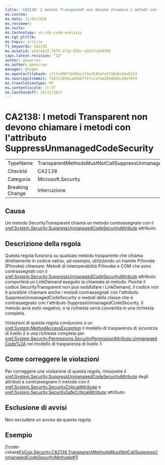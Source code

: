 ```yaml
---
title: 'CA2138: I metodi Transparent non devono chiamare i metodi con l''attributo SuppressUnmanagedCodeSecurity | Documenti Microsoft'
ms.custom: 
ms.date: 11/04/2016
ms.reviewer: 
ms.suite: 
ms.technology: vs-ide-code-analysis
ms.tgt_pltfrm: 
ms.topic: article
f1_keywords: CA2138
ms.assetid: a14c4d32-f079-4f3a-956c-a1657cde0f66
caps.latest.revision: "12"
author: gewarren
ms.author: gewarren
manager: ghogen
ms.openlocfilehash: cf17c69673649ac1f3af64bafcb718e8c84eb213
ms.sourcegitcommit: f40311056ea0b4677efcca74a285dbb0ce0e7974
ms.translationtype: MT
ms.contentlocale: it-IT
ms.lasthandoff: 10/31/2017
---
```

# <a name="ca2138-transparent-methods-must-not-call-methods-with-the-suppressunmanagedcodesecurity-attribute"></a>CA2138: I metodi Transparent non devono chiamare i metodi con l'attributo SuppressUnmanagedCodeSecurity
|||  
|-|-|  
|TypeName|TransparentMethodsMustNotCallSuppressUnmanagedCodeSecurityMethods|  
|CheckId|CA2138|  
|Categoria|Microsoft.Security|  
|Breaking Change|Interruzione|  
  
## <a name="cause"></a>Causa  
 Un metodo SecurityTransparent chiama un metodo contrassegnato con il <xref:System.Security.SuppressUnmanagedCodeSecurityAttribute> attributo.  
  
## <a name="rule-description"></a>Descrizione della regola  
 Questa regola funziona su qualsiasi metodo trasparente che chiama direttamente in codice nativo, ad esempio, utilizzando un tramite P/Invoke (PInvoke) chiamare. Metodi di interoperabilità P/Invoke e COM che sono contrassegnati con il <xref:System.Security.SuppressUnmanagedCodeSecurityAttribute> attributo comporterà un LinkDemand eseguito la chiamata al metodo. Poiché il codice SecurityTransparent non può soddisfare i LinkDemand, il codice non è possibile chiamare anche i metodi contrassegnati con l'attributo SuppressUnmanagedCodeSecurity o metodi della classe che è contrassegnato con l'attributo SuppressUnmanagedCodeSecurity. Il metodo avrà esito negativo, o la richiesta verrà convertita in una richiesta completa.  
  
 Violazioni di questa regola conducono a un <xref:System.MethodAccessException> il modello di trasparenza di sicurezza di livello 2 e una richiesta completa per <xref:System.Security.Permissions.SecurityPermissionAttribute.UnmanagedCode%2A> nel modello di trasparenza di livello 1.  
  
## <a name="how-to-fix-violations"></a>Come correggere le violazioni  
 Per correggere una violazione di questa regola, rimuovere il <xref:System.Security.SuppressUnmanagedCodeSecurityAttribute> degli attributi e contrassegnare il metodo con il <xref:System.Security.SecurityCriticalAttribute> o <xref:System.Security.SecuritySafeCriticalAttribute> attributo.  
  
## <a name="when-to-suppress-warnings"></a>Esclusione di avvisi  
 Non escludere un avviso da questa regola.  
  
## <a name="example"></a>Esempio  
 [!code-csharp[FxCop.Security.CA2138.TransparentMethodsMustNotCallSuppressUnmanagedCodeSecurityMethods#1](../code-quality/codesnippet/CSharp/ca2138-transparent-methods-must-not-call-methods-with-the-suppressunmanagedcodesecurity-attribute_1.cs)]